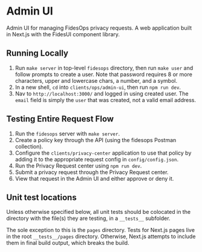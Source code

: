 # Admin UI

Admin UI for managing FidesOps privacy requests. A web application built in Next.js with the FidesUI component library.

## Running Locally

1. Run `make server` in top-level `fidesops` directory, then run `make user` and follow prompts to create a user. Note that password requires 8 or more characters, upper and lowercase chars, a number, and a symbol.
2. In a new shell, `cd` into `clients/ops/admin-ui`, then run `npm run dev`.
3. Nav to `http://localhost:3000/` and logged in using created user. The `email` field is simply the `user` that was created, not a valid email address.

## Testing Entire Request Flow

1. Run the `fidesops` server with `make server`.
2. Create a policy key through the API (using the fidesops Postman collection).
3. Configure the `clients/privacy-center` application to use that policy by adding it to the appropriate request config in `config/config.json`.
4. Run the Privacy Request center using `npm run dev`.
5. Submit a privacy request through the Privacy Request center.
6. View that request in the Admin UI and either approve or deny it.

## Unit test locations

Unless otherwise specified below, all unit tests should be colocated in the directory with the file(s) they are testing, in a `__tests__` subfolder.

The sole exception to this is the `pages` directory. Tests for Next.js pages live in the root `__tests__/pages` directory. Otherwise, Next.js attempts to include them in final build output, which breaks the build.
